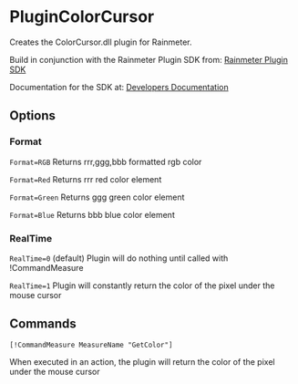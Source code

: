 # PluginColorCursor

Creates the ColorCursor.dll plugin for Rainmeter.

Build in conjunction with the Rainmeter Plugin SDK from:
[Rainmeter Plugin SDK](https://github.com/rainmeter/rainmeter-plugin-sdk)

Documentation for the SDK at:
[Developers Documentation](https://docs.rainmeter.net/developers/#CreatePlugin)

## Options

### Format
`Format=RGB` Returns rrr,ggg,bbb formatted rgb color

`Format=Red` Returns rrr red color element

`Format=Green` Returns ggg green color element

`Format=Blue` Returns bbb blue color element

### RealTime

`RealTime=0` (default) Plugin will do nothing until called with !CommandMeasure

`RealTime=1` Plugin will constantly return the color of the pixel under the mouse cursor

## Commands 

`[!CommandMeasure MeasureName "GetColor"]`

When executed in an action, the plugin will return the color of the pixel under the mouse cursor
